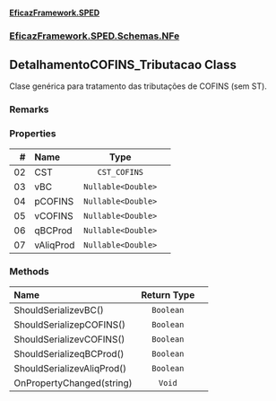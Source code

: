 #### [EficazFramework.SPED](EficazFrameworkSPED.md 'EficazFramework SPED')
### [EficazFramework.SPED.Schemas.NFe](EficazFramework.SPED.Schemas.NFe.md 'EficazFramework.SPED.Schemas.NFe')

## DetalhamentoCOFINS_Tributacao Class

Clase genérica para tratamento das tributações de COFINS (sem ST).

### Remarks
### Properties

| # | Name | Type | |
| ---: | :--- | :---: | :--- |
| 02 | CST | `CST_COFINS` |  |
| 03 | vBC | `Nullable<Double>` |  |
| 04 | pCOFINS | `Nullable<Double>` |  |
| 05 | vCOFINS | `Nullable<Double>` |  |
| 06 | qBCProd | `Nullable<Double>` |  |
| 07 | vAliqProd | `Nullable<Double>` |  |
### Methods

| Name | Return Type | |
| :--- | :---: | :--- |
| ShouldSerializevBC() | `Boolean` |  |
| ShouldSerializepCOFINS() | `Boolean` |  |
| ShouldSerializevCOFINS() | `Boolean` |  |
| ShouldSerializeqBCProd() | `Boolean` |  |
| ShouldSerializevAliqProd() | `Boolean` |  |
| OnPropertyChanged(string) | `Void` |  |
